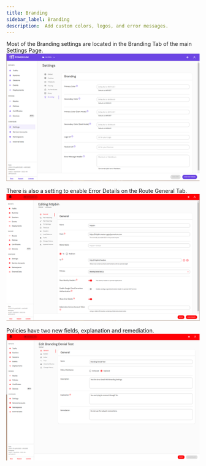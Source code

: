 ```yaml
---
title: Branding
sidebar_label: Branding
description:  Add custom colors, logos, and error messages.
---
```


Most of the Branding settings are located in the Branding Tab of the main Settings Page.
![Branding Settings in Pomerium Enterprise](./branding/img/no_branding_settings.png)



There is also a setting to enable Error Details on the Route General Tab.
![Enable Error Details on a Route](./branding/img/enable_error_details.png)

Policies have two new fields, explanation and remediation.
![Add custom error messages.](./branding/img/policy_with_explanation_and_remediation.png)